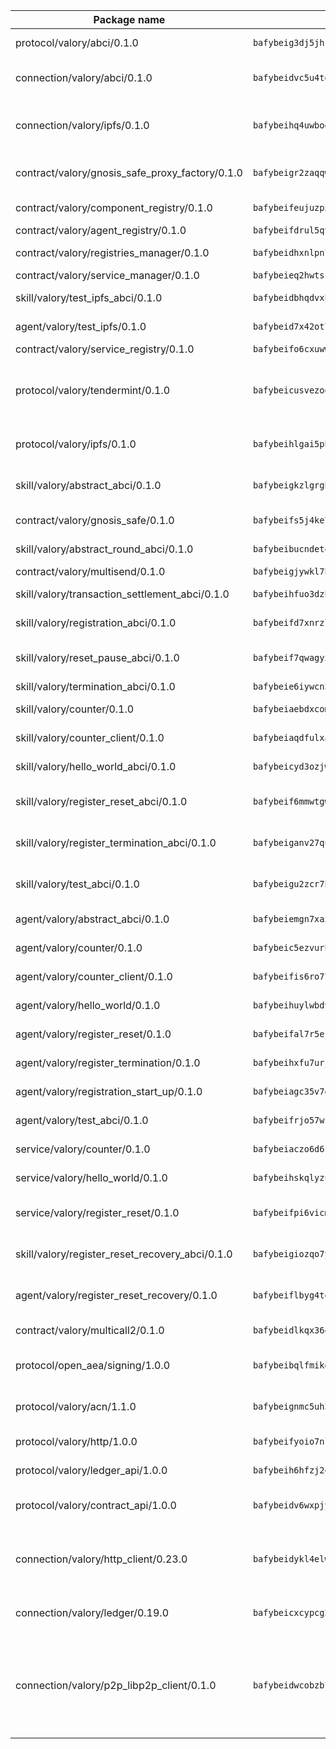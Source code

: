 | Package name                                                  | Package hash                                                  | Description                                                                                                                |
| ------------------------------------------------------------- | ------------------------------------------------------------- | -------------------------------------------------------------------------------------------------------------------------- |
| protocol/valory/abci/0.1.0                                    | `bafybeig3dj5jhsowlvg3t73kgobf6xn4nka7rkttakdb2gwsg5bp7rt7q4` | A protocol for ABCI requests and responses.                                                                                |
| connection/valory/abci/0.1.0                                  | `bafybeidvc5u4tgyi33t6md5mgw3o3xhxp3ok5lx2o7bv3upompeddqh7pq` | connection to wrap communication with an ABCI server.                                                                      |
| connection/valory/ipfs/0.1.0                                  | `bafybeihq4uwboe5pcd3n6i75jghsxp5ta6hb6v75qxco2zof36goia3bc4` | A connection responsible for uploading and downloading files from IPFS.                                                    |
| contract/valory/gnosis_safe_proxy_factory/0.1.0               | `bafybeigr2zaqqwm557bzi57gxvwhvjfpdlotf5jw5nye677vvd636d6ski` | Gnosis Safe proxy factory (GnosisSafeProxyFactory) contract                                                                |
| contract/valory/component_registry/0.1.0                      | `bafybeifeujuzp56zzdhyvxitnaakqetcqhbqr2x6jxnhj7ahzm7pb2y7uy` | Component registry contract                                                                                                |
| contract/valory/agent_registry/0.1.0                          | `bafybeifdrul5qvk5hj4ggy63ff3smt6wc4c67srnqxxfpbz3jsgbpuavgy` | Agent registry contract                                                                                                    |
| contract/valory/registries_manager/0.1.0                      | `bafybeidhxnlpn7slku4swdeq4iw73b67tm4utlux7i7hdnhg6w7fxylylq` | Registries Manager contract                                                                                                |
| contract/valory/service_manager/0.1.0                         | `bafybeieq2hwtsf7pjyt4bv75tkluhunammvoannzrwhnbl3oc2felg4adi` | Service Manager contract                                                                                                   |
| skill/valory/test_ipfs_abci/0.1.0                             | `bafybeidbhqdvxhsha4bvikdyeps5ichwf26swvfkxnt2yjpj5fo6ecf5ia` | IPFS e2e testing application.                                                                                              |
| agent/valory/test_ipfs/0.1.0                                  | `bafybeid7x42ot7ivrp2wqzkhfgzwznje3mb6nxvw3jss55dsylismxrfki` | Agent for testing the ABCI connection.                                                                                     |
| contract/valory/service_registry/0.1.0                        | `bafybeifo6cxuwwngj2eaq2lo6v5wp6u6jmravfy3dnjisauy5cenbenxby` | Service Registry contract                                                                                                  |
| protocol/valory/tendermint/0.1.0                              | `bafybeicusvezoqlmyt6iqomcbwaz3xkhk2qf3d56q5zprmj3xdxfy64k54` | A protocol for communication between two AEAs to share tendermint configuration details.                                   |
| protocol/valory/ipfs/0.1.0                                    | `bafybeihlgai5pbmkb6mjhvgy4gkql5uvpwvxbpdowczgz4ovxat6vajrq4` | A protocol specification for IPFS requests and responses.                                                                  |
| skill/valory/abstract_abci/0.1.0                              | `bafybeigkzlgrgb4ijk6m4mjhdbeohpzemmhk63z56f6ex2nr2waj74ksv4` | The abci skill provides a template of an ABCI application.                                                                 |
| contract/valory/gnosis_safe/0.1.0                             | `bafybeifs5j4ke7xqrakxpst42olwdxrvmcojtd2drts3h6l3wzpvvklxnq` | Gnosis Safe (GnosisSafeL2) contract                                                                                        |
| skill/valory/abstract_round_abci/0.1.0                        | `bafybeibucndet4yyidhizwfoquczuqavfmg2n5iwo2kz77ieu2lkakrbi4` | abstract round-based ABCI application                                                                                      |
| contract/valory/multisend/0.1.0                               | `bafybeigjywkl7hydjsrkogob3xebj2ifhqwmfhhxoeyrndzhhxi5u6amey` | MultiSend contract                                                                                                         |
| skill/valory/transaction_settlement_abci/0.1.0                | `bafybeihfuo3dzhn36vi4bhqnyfvbdpsbchizcqwfpvv74oztic4etbqfom` | ABCI application for transaction settlement.                                                                               |
| skill/valory/registration_abci/0.1.0                          | `bafybeifd7xnrzlvss53a2yy672nejv45cgfwp2djhddsyn5iygrtp54weq` | ABCI application for common apps.                                                                                          |
| skill/valory/reset_pause_abci/0.1.0                           | `bafybeif7qwagyxsflutvqjqediho523s2fjandxjf6dm5aqhwjfptaqgjq` | ABCI application for resetting and pausing app executions.                                                                 |
| skill/valory/termination_abci/0.1.0                           | `bafybeie6iywcn5zkhuduc2ccnfsnef4np6yalaotts5c5qqfrqkv5kx6ki` | Termination skill.                                                                                                         |
| skill/valory/counter/0.1.0                                    | `bafybeiaebdxcomrsh3wakd6upuskoc2hqxvs7tddcrdhv3mi7hk5pycbbi` | The ABCI Counter application example.                                                                                      |
| skill/valory/counter_client/0.1.0                             | `bafybeiaqdfulxamdshw7fykfkqvkpvjb5bnmhv7ffrjiwdi4ktiulklx6q` | A client for the ABCI counter application.                                                                                 |
| skill/valory/hello_world_abci/0.1.0                           | `bafybeicyd3ozjwqiha3n5cazpwrwup23seqz2rjb6txdz67gtxlhtbas4i` | Hello World ABCI application.                                                                                              |
| skill/valory/register_reset_abci/0.1.0                        | `bafybeif6mmwtgwezkuyh3id4wj3xj5gij2k4yjscy3nqcrbxv5s4hrjbxq` | ABCI application for dummy skill that registers and resets                                                                 |
| skill/valory/register_termination_abci/0.1.0                  | `bafybeiganv27qurc2vpdccjl3lmvxh5nmgb3xsggswhijllibm5tspdegq` | ABCI application for dummy skill that registers and resets                                                                 |
| skill/valory/test_abci/0.1.0                                  | `bafybeigu2zcr7bk6wd6ubbeboaruk6hmcgvu743mij2bpj2sawau5gf5gq` | ABCI application for testing the ABCI connection.                                                                          |
| agent/valory/abstract_abci/0.1.0                              | `bafybeiemgn7xaxoe6ib25x2huen3cgby6yzgvvcjcyzhiifzkdnyv7f3ti` | The abstract ABCI AEA - for testing purposes only.                                                                         |
| agent/valory/counter/0.1.0                                    | `bafybeic5ezvurh726qhnnnyjpdt4tydzhm3xpmyzbxwhfmhhoyfgih54i4` | The ABCI Counter example as an AEA                                                                                         |
| agent/valory/counter_client/0.1.0                             | `bafybeifis6ro77tt5waflqstljfmyy5rg3w6sjg3jweonh2mchzig7jp3i` | The ABCI Counter example as an AEA                                                                                         |
| agent/valory/hello_world/0.1.0                                | `bafybeihuylwbdvru6evry6dv7r7mfuaasjclo3f5vnyes6cobkedybsqwy` | Hello World ABCI example.                                                                                                  |
| agent/valory/register_reset/0.1.0                             | `bafybeifal7r5ejyxyu2lkby2za6tpjz7c4bcpupyjilqceokuo3eb2yla4` | Register reset to replicate Tendermint issue.                                                                              |
| agent/valory/register_termination/0.1.0                       | `bafybeihxfu7urj47yugfy34znghpol6ql7fige3dntghugernqzmvzovju` | Register terminate to test the termination feature.                                                                        |
| agent/valory/registration_start_up/0.1.0                      | `bafybeiagc35v7dhmzutiqll3xgfdvses2wnj7uglvoel5itjt6uuueq4zy` | Registration start-up ABCI example.                                                                                        |
| agent/valory/test_abci/0.1.0                                  | `bafybeifrjo57wzqhqwygzgq5whkbb3n7l556sjmy654d46le5qitduxutm` | Agent for testing the ABCI connection.                                                                                     |
| service/valory/counter/0.1.0                                  | `bafybeiaczo6d6cepp6souyuq7tjkvj77lzgme5ejgsktifks6cwjhb3s4i` | A set of agents incrementing a counter                                                                                     |
| service/valory/hello_world/0.1.0                              | `bafybeihskqlyzuaor2cxamtzkvtxadwf7cyuygmd2w54n3csv2al2l5o3e` | A simple demonstration of a simple ABCI application                                                                        |
| service/valory/register_reset/0.1.0                           | `bafybeifpi6vicm3tek4mdofcw3yjxqynqie6vhkxeuas2dcpyjsdihqmg4` | Test and debug tendermint reset mechanism.                                                                                 |
| skill/valory/register_reset_recovery_abci/0.1.0               | `bafybeigiozqo7yfxn63ur5tm3ux5r52xtct26a5tccsjkgg7va2nuuowsy` | ABCI application for dummy skill that registers and resets                                                                 |
| agent/valory/register_reset_recovery/0.1.0                    | `bafybeiflbyg4tec3t4epidzb4jtmo2vqy6zbwawtmg4cgjg2e3wzrarery` | Agent to showcase hard reset as a recovery mechanism.                                                                      |
| contract/valory/multicall2/0.1.0                              | `bafybeidlkqx364jhqjh7wrdkc554tvdwvag3jwv2lpciqtzj3n5ltrzb2a` | The MakerDAO multicall2 contract.                                                                                          |
| protocol/open_aea/signing/1.0.0                               | `bafybeibqlfmikg5hk4phzak6gqzhpkt6akckx7xppbp53mvwt6r73h7tk4` | A protocol for communication between skills and decision maker.                                                            |
| protocol/valory/acn/1.1.0                                     | `bafybeignmc5uh3vgpuckljcj2tgg7hdqyytkm6m5b6v6mxtazdcvubibva` | The protocol used for envelope delivery on the ACN.                                                                        |
| protocol/valory/http/1.0.0                                    | `bafybeifyoio7nlh5zzyn5yz7krkou56l22to3cwg7gw5v5o3vxwklibhty` | A protocol for HTTP requests and responses.                                                                                |
| protocol/valory/ledger_api/1.0.0                              | `bafybeih6hfzj2obw5oajnt6ng6355edgvi5ngoaub44vpuszqoplfvyaom` | A protocol for ledger APIs requests and responses.                                                                         |
| protocol/valory/contract_api/1.0.0                            | `bafybeidv6wxpjyb2sdyibnmmum45et4zcla6tl63bnol6ztyoqvpl4spmy` | A protocol for contract APIs requests and responses.                                                                       |
| connection/valory/http_client/0.23.0                          | `bafybeidykl4elwbcjkqn32wt5h4h7tlpeqovrcq3c5bcplt6nhpznhgczi` | The HTTP_client connection that wraps a web-based client connecting to a RESTful API specification.                        |
| connection/valory/ledger/0.19.0                               | `bafybeicxcypcg2lxmtktbmuhqcyluzmasfsdeljyk2pvaabzc3h2jmcsui` | A connection to interact with any ledger API and contract API.                                                             |
| connection/valory/p2p_libp2p_client/0.1.0                     | `bafybeidwcobzb7ut3efegoedad7jfckvt2n6prcmd4g7xnkm6hp6aafrva` | The libp2p client connection implements a tcp connection to a running libp2p node as a traffic delegate to send/receive envelopes to/from agents in the DHT. |
